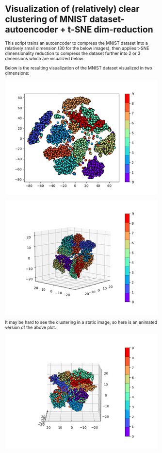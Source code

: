 # Visualization of (relatively) clear clustering of MNIST dataset- autoencoder + t-SNE dim-reduction

This script trains an autoencoder to compress the MNIST dataset into a relatively small dimension (30 for the below images), then applies t-SNE dimensionality reduction to compress the dataset further into 2 or 3 dimensions which are visualized below.

Below is the resulting visualization of the MNIST dataset visualized in two dimensions:

![2-dim](imgs/mnist2.png)

![3-dim](imgs/mnist3.png)

It may be hard to see the clustering in a static image, so here is an animated version of the above plot.

![3-dim](imgs/mnist3.gif)

